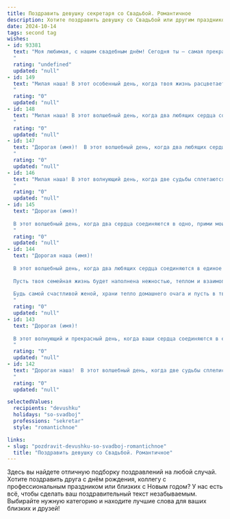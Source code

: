 ```yaml
---
title: Поздравить девушку секретаря со Свадьбой. Романтичное
description: Хотите поздравить девушку со Свадьбой или другим праздником? Наш ИИ создаст незабываемое поздравление, а вы обязательно выделитесь среди других.  
date: 2024-10-14
tags: second tag
wishes:
- id: 93381
  text: "Моя любимая, с нашим свадебным днём! Сегодня ты – самая прекрасная невеста, и я безмерно счастлив, что ты моя жена.  Твоя нежность, забота и внимательность, которые ты проявляешь ко мне и окружающим – настоящая магия. Ты – не просто моя жена, ты – моя муза, моя секретарша сердца, которая с такой любовью хранит все мои тайны и дарит мне свою бесконечную верность.  Пусть наша жизнь будет сказкой, полной любви, счастья и взаимного уважения!
  "
  rating: "undefined"
  updated: "null"
- id: 149
  text: "Милая наша! В этот особенный день, когда твоя жизнь расцветает новыми, невероятно красивыми красками любви и счастья, прими наши самые искренние и теплые поздравления со свадьбой! Пусть ваш семейный очаг всегда согревает вас теплом, нежностью и взаимопониманием. Желаем, чтобы каждый день, проведенный вместе, был наполнен радостью, светом и безграничной любовью!
  "
  rating: "0"
  updated: "null"
- id: 148
  text: "Милая наша! В этот волшебный день, когда два любящих сердца соединяются в одно, прими самые искренние и тёплые поздравления со свадьбой! Пусть ваша совместная жизнь будет наполнена нежностью, теплом и пониманием. Пусть каждый ваш день будет похож на сказку, а любовь, подобно важному документу, хранится в самом надёжном месте ваших сердец!
  "
  rating: "0"
  updated: "null"
- id: 147
  text: "Дорогая (имя)!  В этот волшебный день, когда два любящих сердца соединяются в одно, прими мои самые искренние и сердечные поздравления! Пусть ваша семейная жизнь будет наполнена нежностью, теплом и взаимопониманием, подобно шелковистой ленте, которой связаны ваши судьбы. Желаю, чтобы ваш дом стал уютным гнездышком, наполненным радостью, смехом и ароматом любви!
  "
  rating: "0"
  updated: "null"
- id: 146
  text: "Милая наша! В этот волнующий день, когда две судьбы сплетаются в одну мелодию любви, прими наши самые искренние поздравления! Пусть твой секрет семейного счастья будет храниться под семью печатями, а жизнь с любимым будет наполнена нежностью, пониманием и радостью. Сверкай счастьем, дорогая, как самый яркий бриллиант!
  "
  rating: "0"
  updated: "null"
- id: 145
  text: "Дорогая (имя)!
  
  В этот волшебный день, когда два сердца соединяются в одно, прими мои самые искренние и тёплые поздравления! Пусть ваша семейная жизнь будет наполнена нежностью, пониманием и безграничной любовью. Желаю, чтобы каждый день, проведённый вместе, был похож на сказку, где исполняются самые заветные мечты. Счастья вам и вечной любви!
  "
  rating: "0"
  updated: "null"
- id: 144
  text: "Дорогая наша (имя)!
  
  В этот волшебный день, когда два любящих сердца соединяются в единое целое, позволь нам от всей души поздравить тебя с этим прекрасным событием – твоей свадьбой!
  
  Пусть твоя семейная жизнь будет наполнена нежностью, теплом и взаимопониманием. Пусть любовь, как путеводная звезда, освещает ваш совместный путь, помогая преодолевать любые преграды. Желаем вам сказочных рассветов, уютных вечеров и бесконечного счастья в объятиях друг друга.
  
  Будь самой счастливой женой, храни тепло домашнего очага и пусть в твоем доме всегда царят радость, смех и любовь!
  "
  rating: "0"
  updated: "null"
- id: 143
  text: "Дорогая (имя)!
  
  В этот волнующий и прекрасный день, когда ваши сердца соединяются в едином ритме любви, примите самые искренние и теплые поздравления с Днем свадьбы! Пусть ваш семейный очаг всегда согревает нежность, забота станет верным спутником, а счастье озаряет ваш совместный путь яркими красками!
  "
  rating: "0"
  updated: "null"
- id: 142
  text: "Дорогая наша!  В этот волшебный день, когда две судьбы сплелись в одну, прими наши самые искренние и тёплые поздравления! Пусть твоя жизнь, словно прекрасный сад, будет наполнена ароматом любви, нежности и счастья. Желаем вам с любимым, чтобы ваши сердца всегда бились в унисон, а семейный очаг согревал своим теплом долгие годы!
  "
  rating: "0"
  updated: "null"

selectedValues:
  recipients: "devushku"
  holidays: "so-svadboj"
  professions: "sekretar"
  style: "romantichnoe"

links:
- slug: "pozdravit-devushku-so-svadboj-romantichnoe"
  title: "Поздравить девушку со Свадьбой. Романтичное"
---
```


Здесь вы найдете отличную подборку поздравлений на любой случай. 
Хотите поздравить друга с днём рождения, коллегу с профессиональным праздником или близких с Новым годом? У нас есть всё, чтобы сделать ваш поздравительный текст незабываемым. Выбирайте нужную категорию и находите лучшие слова для ваших близких и друзей!
